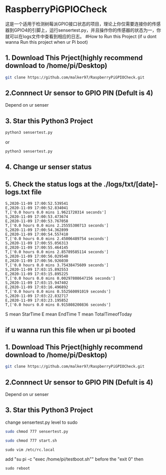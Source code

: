 # RaspberryPiGPIOCheck
这是一个适用于检测树莓派GPIO接口状态的项目，理论上你仅需要连接你的传感器到GPIO4的引脚上，运行sensertest.py，并且操作你的传感器的状态为一，你就可以在logs文件中查看到相应的日志。
#How to Run this Project
(if u dont wanna Run this project when ur Pi boot)
## 1. Download This Prject(highly recommend download to /home/pi/Desktop)
```bash
git clone https://github.com/malker97/RaspberryPiGPIOCheck.git
```
## 2.Connnect Ur sensor to GPIO PIN (Defult is 4)
Depend on ur senser
## 3. Star this Python3 Project
```bash
python3 sensertest.py
```
or
``` bash
python3 sensertest.py
```
## 4. Change ur senser status
## 5. Check the status logs at the ./logs/txt/[date]-logs.txt file
```
S,2020-11-09 17:00:52.539541
E,2020-11-09 17:00:52.834041
T,['0.0 hours 0.0 mins 1.9621720314 seconds']
S,2020-11-09 17:00:53.473674
E,2020-11-09 17:00:53.767058
T,['0.0 hours 0.0 mins 2.25555300713 seconds']
S,2020-11-09 17:00:54.362899
E,2020-11-09 17:00:54.557410
T,['0.0 hours 0.0 mins 2.45006489754 seconds']
S,2020-11-09 17:00:55.056313
E,2020-11-09 17:00:55.464145
T,['0.0 hours 0.0 mins 2.85789585114 seconds']
S,2020-11-09 17:00:56.029540
E,2020-11-09 17:00:56.926030
T,['0.0 hours 0.0 mins 3.75438475609 seconds']
S,2020-11-09 17:03:15.892553
E,2020-11-09 17:03:15.895225
T,['0.0 hours 0.0 mins 0.00297808647156 seconds']
S,2020-11-09 17:03:15.947402
E,2020-11-09 17:03:16.496892
T,['0.0 hours 0.0 mins 0.552560091019 seconds']
S,2020-11-09 17:03:22.832717
E,2020-11-09 17:03:23.195852
T,['0.0 hours 0.0 mins 0.915808200836 seconds']

```
S mean StarTime
E mean EndTime
T mean TotalTimeofToday
## if u wanna run this file when ur pi booted
## 1. Download This Prject(highly recommend download to /home/pi/Desktop)
```bash
git clone https://github.com/malker97/RaspberryPiGPIOCheck.git
```
## 2.Connnect Ur sensor to GPIO PIN (Defult is 4)
Depend on ur senser
## 3. Star this Python3 Project
change sensertest.py level to sudo
```bash
sudo chmod 777 sensertest.py
```
```bash
sudo chmod 777 start.sh
```
```
sudo vim /etc/rc.local
```
add "su pi -c "exec /home/pi/testboot.sh"" before the "exit 0"
then 
```
sudo reboot
```
